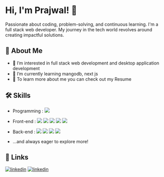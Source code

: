 # Hi, I'm Prajwal! 👋
Passionate about coding, problem-solving, and continuous learning. I'm a full stack web developer. My journey in the tech world revolves around creating impactful solutions.

## 🚀 About Me
- 👀 I’m interested in full stack web development and desktop application development
- 🌱 I’m currently learning mangodb, next js
- 📑 To learn more about me you can check out my Resume

## 🛠 Skills
- Programming :
<a href=""><img src="https://img.shields.io/badge/Java-ED8B00?style=for-the-badge&logo=openjdk&logoColor=white"></a>

- Front-end :
<a href=""><a href=""><img src="https://img.shields.io/badge/HTML5-E34F26?style=for-the-badge&logo=html5&logoColor=white"></a>
<a href=""><img src="https://img.shields.io/badge/CSS3-1572B6?style=for-the-badge&logo=css3&logoColor=white"></a>
<a href=""><img src="https://img.shields.io/badge/Tailwind_CSS-38B2AC?style=for-the-badge&logo=tailwind-css&logoColor=white"></a>
<a href=""><img src="https://img.shields.io/badge/javascript-black?logo=javascript&style=for-the-badge"></a>
<a href=""><img src="https://img.shields.io/badge/React-20232A?style=for-the-badge&logo=react&logoColor=61DAFB"></a>

- Back-end :
<a href=""><img src="https://img.shields.io/badge/Node.js-43853D?style=for-the-badge&logo=node.js&logoColor=white"></a>
<a href=""><img src="https://img.shields.io/badge/Express.js-404D59?style=for-the-badge"></a>
<a href=""><img src="https://img.shields.io/badge/PHP-777BB4?style=for-the-badge&logo=php&logoColor=white"></a>
<a href=""><img src="https://img.shields.io/badge/MySQL-005C84?style=for-the-badge&logo=mysql&logoColor=white"></a>

- ...and always eager to explore more!

## 🔗 Links
[![linkedin](https://img.shields.io/badge/linkedin-0A66C2?style=for-the-badge&logo=linkedin&logoColor=white)](https://www.linkedin.com/in/prajwal-kulkarni-5a9333234/)
[![linkedin](https://img.shields.io/badge/Gmail-D14836?style=for-the-badge&logo=gmail&logoColor=white)](mailto:prajwalkulkarni766@gmail.com)

<!---
Prajwalkulkarni766/Prajwalkulkarni766 is a ✨ special ✨ repository because its `README.md` (this file) appears on your GitHub profile.
You can click the Preview link to take a look at your changes.
--->
